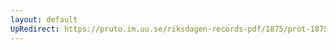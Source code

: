 ```yaml
---
layout: default
UpRedirect: https://pruto.im.uu.se/riksdagen-records-pdf/1875/prot-1875--ak--027.pdf
---
```

